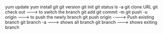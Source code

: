 yum update
yum install git
git version
git init
git status
ls -a
git clone URL
git check out ---> to switch the branch
git add 
git commit -m
git push -u origin ---> to push the newly branch 
git push origin   ----> Push existing branch
git branch -a ---> shows all branch
git branch ---> shows exiting branch

